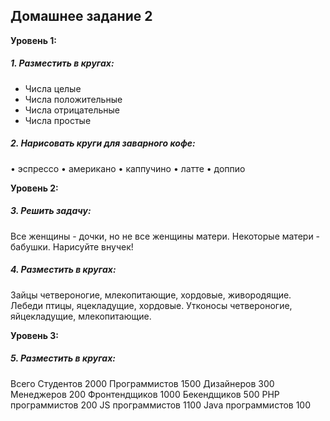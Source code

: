 ## Домашнее задание 2

**Уровень 1:**

##### 1. Разместить в кругах:
- Числа целые
- Числа положительные
- Числа отрицательные
- Числа простые
##### 2. Нарисовать круги для заварного кофе:
 • эспрессо
 • американо
 • каппучино
 • латте
 • доппио

**Уровень 2:**

##### 3. Решить задачу:
Все женщины - дочки, но не все женщины матери. Некоторые матери - бабушки. Нарисуйте внучек!
##### 4. Разместить в кругах:
Зайцы четвероногие, млекопитающие, хордовые, живородящие. Лебеди птицы, яцекладущие, хордовые. Утконосы четвероногие, яйцекладущие, млекопитающие.

**Уровень 3:**

##### 5. Разместить в кругах:
Всего Студентов 2000
Программистов 1500
Дизайнеров 300
Менеджеров 200
Фронтендщиков 1000
Бекендщиков 500
PHP программистов 200
JS программистов 1100
Java программистов 100